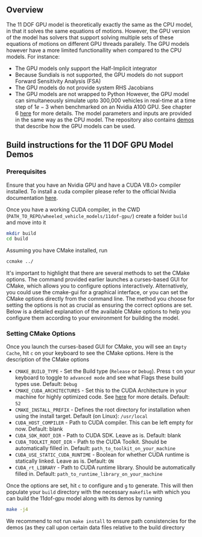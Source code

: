 ## Overview
The 11 DOF GPU model is theoretically exactly the same as the CPU model, in that it solves the same equations of motions. However, the GPU version of the model has solvers that support solving multiple sets of these equations of motions on different GPU threads parallely. The GPU models however have a more limited functionallity when compared to the CPU models. For instance:
- The GPU models only support the Half-Implicit integrator
- Because Sundials is not supported, the GPU models do not support Forward Sensitivity Analysis (FSA)
- The GPU models do not provide system RHS Jacobians
- The GPU models are not wrapped to Python
However, the GPU model can simultaneously simulate upto 300,000 vehicles in real-time at a time step of $1e-3$ when benchmarked on an Nvidia A100 GPU. See chapter 6 [here](https://uwmadison.box.com/s/2tsvr4adbrzklle30z0twpu2nlzvlayc) for more details.
The model parameters and inputs are provided in the same way as the CPU model. The repository also contains [demos](./demos/) that describe how the GPU models can be used.

## Build instructions for the 11 DOF GPU Model Demos
### Prerequisites
Ensure that you have an Nvidia GPU and have a CUDA V8.0> compiler installed. To install a cuda compiler please refer to the official Nvidia documentation [here](https://docs.nvidia.com/cuda/cuda-installation-guide-linux/index.html).

Once you have a working CUDA compiler, in the CWD (`PATH_TO_REPO/wheeled_vehicle_models/11dof-gpu/`) create a folder `build` and move into it
```bash
mkdir build
cd build
```
Assuming you have CMake installed, run 
```bash
ccmake ../
```
It's important to highlight that there are several methods to set the CMake options. The command provided earlier launches a curses-based GUI for CMake, which allows you to configure options interactively. Alternatively, you could use the cmake-gui for a graphical interface, or you can set the CMake options directly from the command line. The method you choose for setting the options is not as crucial as ensuring the correct options are set. Below is a detailed explanation of the available CMake options to help you configure them according to your environment for building the model.
### Setting CMake Options
Once you launch the curses-based GUI for CMake, you will see an `Empty Cache`, hit `c` on your keyboard to see the CMake options. Here is the description of the CMake options
- `CMAKE_BUILD_TYPE` - Set the Build type (`Release` or `Debug`). Press `t` on your keyboard to toggle to `advanced mode` and see what Flags these build types use. Default: `Debug`
- `CMAKE_CUDA_ARCHITECTURES` - Set this to the CUDA Architecture in your machine for highly optimized code. See [here](https://arnon.dk/matching-sm-architectures-arch-and-gencode-for-various-nvidia-cards/) for more details. Default: `52`
- `CMAKE_INSTALL_PREFIX` - Defines the root directory for installation when using the install target. Default (on Linux): `/usr/local`
- `CUDA_HOST_COMPILER` - Path to CUDA compiler. This can be left empty for now. Default: blank
- `CUDA_SDK_ROOT_DIR` - Path to CUDA SDK. Leave as is. Default: blank
- `CUDA_TOOLKIT_ROOT_DIR` - Path to the CUDA Toolkit. Should be automatically filled in. Default: `path_to_toolkit_on_your_machine`
- `CUDA_USE_STATIC_CUDA_RUNTIME` - Boolean for whether CUDA runtime is statically linked. Leave as is. Default: `ON`
- `CUDA_rt_LIBRARY` - Path to CUDA runtime library. Should be automatically filled in. Default: `path_to_runtime_library_on_your_machine`

 Once the options are set, hit `c` to configure and `g` to generate. This will then populate your `build` directory with the necessary `makefile` with which you can build the 11dof-gpu model along with its demos by running
```bash
make -j4
```
We recommend to not run `make install` to ensure path consistencies for the demos (as they call upon certain data files relative to the build directory
 
 
